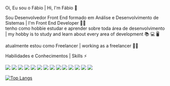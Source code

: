 Oi, Eu sou o Fábio | Hi, I'm Fábio 👋

Sou Desenvolvedor Front End formado em Análise e Desenvolvimento de Sistemas | I'm Front End Developer :student: <br/> 
tenho como hobbie estudar e aprender sobre toda área de desenvolvimento | my hobby is to study and learn about every area of development :books: :computer: :desktop_computer:

atualmente estou como Freelancer | working as a freelancer :man_technologist:

Habilidades e Conhecimentos | Skills ⚡

<style type="text/css">
#menu ul {
	padding:0px;
	margin:0px;
	list-style:none;
}

#menu ul li { display: inline; }
</style>

<nav id="menu">
<ul>
	<li><img src="https://img.icons8.com/color/48/000000/linux--v1.png"/></li>
	<li><img src="https://img.icons8.com/color/48/000000/git.png"/></li>
	<li><img src="https://img.icons8.com/color/48/000000/html-5--v1.png"/></li>
	<li><img src="https://img.icons8.com/color/48/000000/css3.png"/></li>
	<li><img src="https://img.icons8.com/color/48/000000/sass.png"/></li>
	<li><img src="https://img.icons8.com/color/48/000000/bootstrap.png"/></li>
	<li><img src="https://img.icons8.com/color/48/000000/javascript--v1.png"/></li>
	<li><img src="https://img.icons8.com/color/48/000000/vue-js.png"/></li>
	<li><img src="https://img.icons8.com/plasticine/100/000000/react.png"/></li>
	<li><img src="https://img.icons8.com/color/48/000000/python--v1.png"/></li>
	<li><img src="https://img.icons8.com/color/48/000000/php.png"/></li>
	<li><img src="https://img.icons8.com/ios-filled/50/000000/mysql.png"/></li>
	<li><img src="https://img.icons8.com/color/48/000000/google-firebase-console.png"/></li>
	<li><img src="https://img.icons8.com/color/48/000000/docker.png"/></li>
</ul>
</nav>

















[![Top Langs](https://github-readme-stats.vercel.app/api/top-langs/?username=anuraghazra)](https://github.com/fab1opinto/github-readme-stats)





<!--
**fab1opinto/fab1opinto** is a ✨ _special_ ✨ repository because its `README.md` (this file) appears on your GitHub profile.

Here are some ideas to get you started:

- 🔭 I’m currently working on ...
- 🌱 I’m currently learning ...
- 👯 I’m looking to collaborate on ...
- 🤔 I’m looking for help with ...
- 💬 Ask me about ...
- 📫 How to reach me: ...
- 😄 Pronouns: ...
- ⚡ Fun fact: ...
-->

